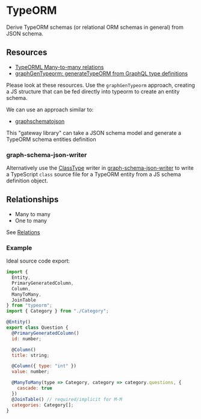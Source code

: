 # TypeORM

Derive TypeORM schemas (or relational ORM schemas in general) from JSON schema.

## Resources

- [TypeORML Many-to-many relations](https://github.com/typeorm/typeorm/blob/master/docs/many-to-many-relations.md)
- [graphGenTypeorm: generateTypeORM from GraphQL type definitions](https://github.com/jjwtay/graphGenTypeorm)

Please look at these resources. Use the `graphGenTypeorm` approach, creating a JS structure that can be fed directly into typeorm to create an entity schema.

We can use an approach similar to:

- [graphschematojson](https://github.com/kristianmandrup/graphSchemaToJson)

This "gateway library" can take a JSON schema model and generate a TypeORM schema entities definition

### graph-schema-json-writer

Alternatively use the [ClassType](https://github.com/kristianmandrup/graph-schema-json-writer#writing-typescript-source-files) writer in [graph-schema-json-writer](https://github.com/kristianmandrup/graph-schema-json-writer) to write a TypeScript `class` source file for a TypeORM entity from a JS schema definition object.

## Relationships

- Many to many
- One to many

See [Relations](./Relations.md)

### Example

Ideal source code export:

```js
import {
  Entity,
  PrimaryGeneratedColumn,
  Column,
  ManyToMany,
  JoinTable
} from "typeorm";
import { Category } from "./Category";

@Entity()
export class Question {
  @PrimaryGeneratedColumn()
  id: number;

  @Column()
  title: string;

  @Column({ type: "int" })
  value: number;

  @ManyToMany(type => Category, category => category.questions, {
    cascade: true
  })
  @JoinTable() // required/implicit for M-M
  categories: Category[];
}
```
